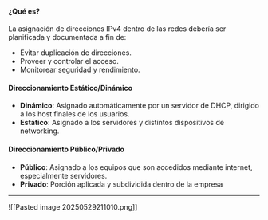 #### ¿Qué es?
La asignación de direcciones IPv4 dentro de las redes debería ser planificada y documentada a fin de:
- Evitar duplicación de direcciones.
- Proveer y controlar el acceso.
- Monitorear seguridad y rendimiento.
#### Direccionamiento Estático/Dinámico
- **Dinámico**: Asignado automáticamente por un servidor de DHCP, dirigido a los host finales de los usuarios.
- **Estático**: Asignado a los servidores y distintos dispositivos de networking.
#### Direccionamiento Público/Privado
- **Público**: Asignado a los equipos que son accedidos mediante internet, especialmente servidores.
- **Privado**: Porción aplicada y subdividida dentro de la empresa 

---

![[Pasted image 20250529211010.png]]
